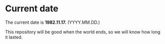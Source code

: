 # Current date

The current date is **1982.11.17.** (YYYY.MM.DD.)

This repository will be good when the world ends, so we will know how long it lasted.